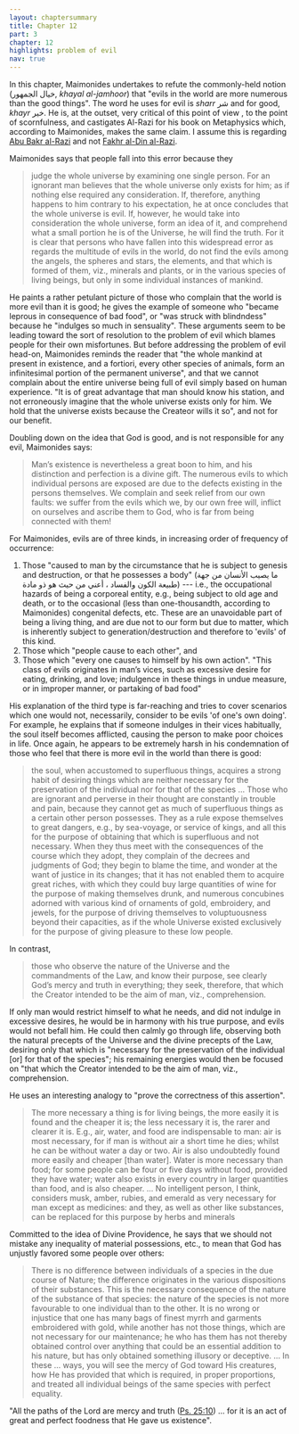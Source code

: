 ```yaml
---
layout: chaptersummary
title: Chapter 12
part: 3
chapter: 12
highlights: problem of evil
nav: true
---
```


In this chapter, Maimonides undertakes to refute the commonly-held notion (خيال الجمهور, _khayal al-jamhoor_) that "evils in the world are more numerous than the good things". The word he uses for evil is _sharr_ شر and for good, _khayr_ خير. He is, at the outset, very critical of this point of view , to the point of scornfulness, and castigates Al-Razi for his book on Metaphysics which, according to Maimonides, makes the same claim. I assume this is regarding [Abu Bakr al-Razi](https://en.wikipedia.org/wiki/Abu_Bakr_al-Razi) and not [Fakhr al-Din al-Razi](https://en.wikipedia.org/wiki/Fakhr_al-Din_al-Razi).

Maimonides says that people fall into this error because they
> judge the whole universe by examining one single person. For an ignorant man believes that the whole universe only exists for him; as if nothing else required any consideration. If, therefore, anything happens to him contrary to his expectation, he at once concludes that the whole universe is evil. If, however, he would take into consideration the whole universe, form an idea of it, and comprehend what a small portion he is of the Universe, he will find the truth. For it is clear that persons who have fallen into this widespread error as regards the multitude of evils in the world, do not find the evils among the angels, the spheres and stars, the elements, and that which is formed of them, viz., minerals and plants, or in the various species of living beings, but only in some individual instances of mankind.

He paints a rather petulant picture of those who complain that the world is more evil than it is good; he gives the example of someone who "became leprous in consequence of bad food", or "was struck with blindndess" because he "indulges so much in sensuality". These arguments seem to be leading toward the sort of resolution to the problem of evil which blames people for their own misfortunes. But before addressing the problem of evil head-on, Maimonides reminds the reader that "the whole mankind at present in existence, and a fortiori, every other species of animals, form an infinitesimal portion of the permanent universe", and that we cannot complain about the entire universe being full of evil simply based on human experience. "It is of great advantage that man should know his station, and not erroneously imagine that the whole universe exists only for him. We hold that the universe exists because the Createor wills it so", and not for our benefit.

Doubling down on the idea that God is good, and is not responsible for any evil, Maimonides says:
> Man’s existence is nevertheless a great boon to him, and his distinction and perfection is a divine gift. The numerous evils to which individual persons are exposed are due to the defects existing in the persons themselves. We complain and seek relief from our own faults: we suffer from the evils which we, by our own free will, inflict on ourselves and ascribe them to God, who is far from being connected with them!

For Maimonides, evils are of three kinds, in increasing order of frequency of occurrence:
1. Those "caused to man by the circumstance that he is subject to genesis and destruction, or that he possesses a body" (ما يصيب الأنسان من جهة طبيعة الكون والفساد ، أعني من حيث هو ذو مادة) --- i.e., the occupational hazards of being a corporeal entity, e.g., being subject to old age and death, or to the occasional (less than one-thousandth, according to Maimonides) congenital defects, etc. These are an unavoidable part of being a living thing, and are due not to our form but due to matter, which is inherently subject to generation/destruction and therefore to 'evils' of this kind.
2. Those which "people cause to each other", and
3. Those which "every one causes to himself by his own action". "This class of evils originates in man’s vices, such as excessive desire for eating, drinking, and love; indulgence in these things in undue measure, or in improper manner, or partaking of bad food"

His explanation of the third type is far-reaching and tries to cover scenarios which one would not, necessarily, consider to be evils 'of one's own doing'. For example, he explains that if someone indulges in their vices habitually, the soul itself becomes afflicted, causing the person to make poor choices in life. Once again, he appears to be extremely harsh in his condemnation of those who feel that there is more evil in the world than there is good:
> the soul, when accustomed to superfluous things, acquires a strong habit of desiring things which are neither necessary for the preservation of the individual nor for that of the species ... Those who are ignorant and perverse in their thought are constantly in trouble and pain, because they cannot get as much of superfluous things as a certain other person possesses. They as a rule expose themselves to great dangers, e.g., by sea-voyage, or service of kings, and all this for the purpose of obtaining that which is superfluous and not necessary. When they thus meet with the consequences of the course which they adopt, they complain of the decrees and judgments of God; they begin to blame the time, and wonder at the want of justice in its changes; that it has not enabled them to acquire great riches, with which they could buy large quantities of wine for the purpose of making themselves drunk, and numerous concubines adorned with various kind of ornaments of gold, embroidery, and jewels, for the purpose of driving themselves to voluptuousness beyond their capacities, as if the whole Universe existed exclusively for the purpose of giving pleasure to these low people.

In contrast,
> those who observe the nature of the Universe and the commandments of the Law, and know their purpose, see clearly God’s mercy and truth in everything; they seek, therefore, that which the Creator intended to be the aim of man, viz., comprehension.

If only man would restrict himself to what he needs, and did not indulge in excessive desires, he would be in harmony with his true purpose, and evils would not befall him. He could then calmly go through life, observing both the natural precepts of the Universe and the divine precepts of the Law, desiring only that which is "necessary for the preservation of the individual [or] for that of the species"; his remaining energies would then be focused on "that which the Creator intended to be the aim of man, viz., comprehension.

He uses an interesting analogy to "prove the correctness of this assertion".
> The more necessary a thing is for living beings, the more easily it is found and the cheaper it is; the less necessary it is, the rarer and clearer it is. E.g., air, water, and food are indispensable to man: air is most necessary, for if man is without air a short time he dies; whilst he can be without water a day or two. Air is also undoubtedly found more easily and cheaper [than water]. Water is more necessary than food; for some people can be four or five days without food, provided they have water; water also exists in every country in larger quantities than food, and is also cheaper. ... No intelligent person, I think, considers musk, amber, rubies, and emerald as very necessary for man except as medicines: and they, as well as other like substances, can be replaced for this purpose by herbs and minerals

Committed to the idea of Divine Providence, he says that we should not mistake any inequality of material possessions, etc., to mean that God has unjustly favored some people over others:
> There is no difference between individuals of a species in the due course of Nature; the difference originates in the various dispositions of their substances. This is the necessary consequence of the nature of the substance of that species: the nature of the species is not more favourable to one individual than to the other. It is no wrong or injustice that one has many bags of finest myrrh and garments embroidered with gold, while another has not those things, which are not necessary for our maintenance; he who has them has not thereby obtained control over anything that could be an essential addition to his nature, but has only obtained something illusory or deceptive. ... In these ... ways, you will see the mercy of God toward His creatures, how He has provided that which is required, in proper proportions, and treated all individual beings of the same species with perfect equality.

"All the paths of the Lord are mercy and truth ([Ps. 25:10](https://www.sefaria.org/Psalms.25.10)) ... for it is an act of great and perfect foodness that He gave us existence".

